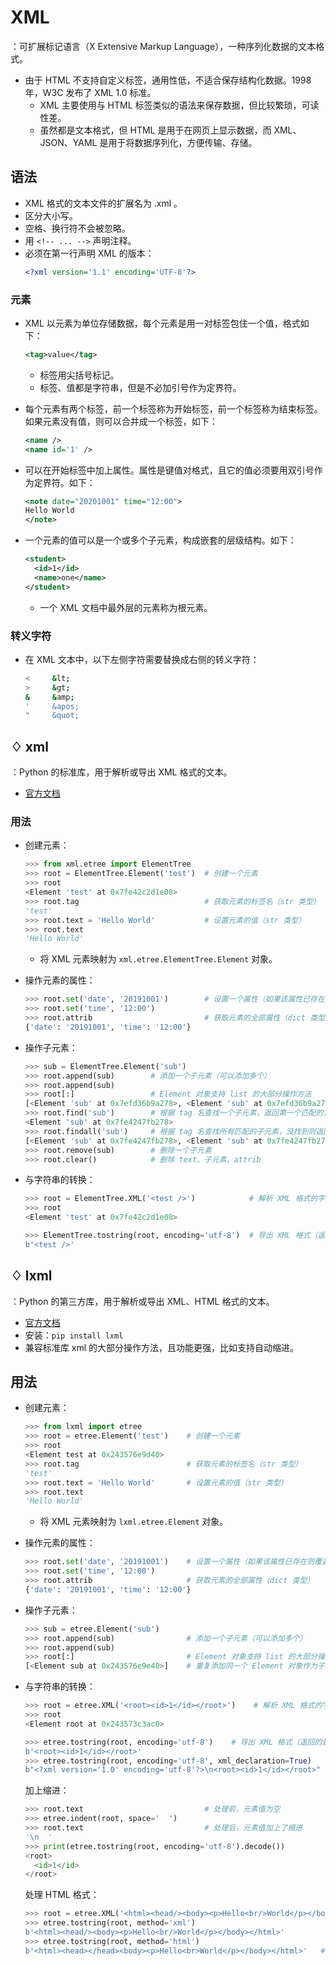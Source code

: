 # XML

：可扩展标记语言（X Extensive Markup Language），一种序列化数据的文本格式。
- 由于 HTML 不支持自定义标签，通用性低，不适合保存结构化数据。1998 年，W3C 发布了 XML 1.0 标准。
  - XML 主要使用与 HTML 标签类似的语法来保存数据，但比较繁琐，可读性差。
  - 虽然都是文本格式，但 HTML 是用于在网页上显示数据，而 XML、JSON、YAML 是用于将数据序列化，方便传输、存储。

## 语法

- XML 格式的文本文件的扩展名为 .xml 。
- 区分大小写。
- 空格、换行符不会被忽略。
- 用 `<!-- ... -->` 声明注释。
- 必须在第一行声明 XML 的版本：
  ```xml
  <?xml version='1.1' encoding='UTF-8'?>
  ```

### 元素

- XML 以元素为单位存储数据，每个元素是用一对标签包住一个值，格式如下：
  ```xml
  <tag>value</tag>
  ```
  - 标签用尖括号标记。
  - 标签、值都是字符串，但是不必加引号作为定界符。

- 每个元素有两个标签，前一个标签称为开始标签，前一个标签称为结束标签。如果元素没有值，则可以合并成一个标签，如下：
  ```xml
  <name />
  <name id='1' />
  ```

- 可以在开始标签中加上属性。属性是键值对格式，且它的值必须要用双引号作为定界符。如下：
  ```xml
  <note date="20201001" time="12:00">
  Hello World
  </note>
  ```

- 一个元素的值可以是一个或多个子元素，构成嵌套的层级结构。如下：
  ```xml
  <student>
    <id>1</id>
    <name>one</name>
  </student>
  ```
  - 一个 XML 文档中最外层的元素称为根元素。

### 转义字符

- 在 XML 文本中，以下左侧字符需要替换成右侧的转义字符：
  ```sh
  <     &lt;
  >     &gt;
  &     &amp;
  '     &apos;
  "     &quot;
  ```

## ♢ xml

：Python 的标准库，用于解析或导出 XML 格式的文本。
- [官方文档](https://docs.python.org/3/library/xml.html)

### 用法

- 创建元素：
  ```py
  >>> from xml.etree import ElementTree
  >>> root = ElementTree.Element('test')  # 创建一个元素
  >>> root
  <Element 'test' at 0x7fe42c2d1e08>
  >>> root.tag                            # 获取元素的标签名（str 类型）
  'test'
  >>> root.text = 'Hello World'           # 设置元素的值（str 类型）
  >>> root.text
  'Hello World'
  ```
  - 将 XML 元素映射为 `xml.etree.ElementTree.Element` 对象。

- 操作元素的属性：
  ```py
  >>> root.set('date', '20191001')        # 设置一个属性（如果该属性已存在则覆盖其值）
  >>> root.set('time', '12:00')
  >>> root.attrib                         # 获取元素的全部属性（dict 类型）
  {'date': '20191001', 'time': '12:00'}
  ```

- 操作子元素：
  ```py
  >>> sub = ElementTree.Element('sub')
  >>> root.append(sub)        # 添加一个子元素（可以添加多个）
  >>> root.append(sub)
  >>> root[:]                 # Element 对象支持 list 的大部分操作方法
  [<Element 'sub' at 0x7efd36b9a278>, <Element 'sub' at 0x7efd36b9a278>]
  >>> root.find('sub')        # 根据 tag 名查找一个子元素，返回第一个匹配的，没找到则返回 None
  <Element 'sub' at 0x7fe4247fb278>
  >>> root.findall('sub')     # 根据 tag 名查找所有匹配的子元素，没找到则返回[]
  [<Element 'sub' at 0x7fe4247fb278>, <Element 'sub' at 0x7fe4247fb278>]
  >>> root.remove(sub)        # 删除一个子元素
  >>> root.clear()            # 删除 text、子元素、attrib
  ```

- 与字符串的转换：
  ```py
  >>> root = ElementTree.XML('<test />')            # 解析 XML 格式的字符串（返回的是根元素）
  >>> root
  <Element 'test' at 0x7fe42c2d1e08>
  ```
  ```py
  >>> ElementTree.tostring(root, encoding='utf-8')  # 导出 XML 格式（返回的是 bytes 类型）
  b'<test />'
  ```

## ♢ lxml

：Python 的第三方库，用于解析或导出 XML、HTML 格式的文本。
- [官方文档](https://lxml.de/)
- 安装：`pip install lxml`
- 兼容标准库 xml 的大部分操作方法，且功能更强，比如支持自动缩进。

## 用法

- 创建元素：
  ```py
  >>> from lxml import etree
  >>> root = etree.Element('test')    # 创建一个元素
  >>> root
  <Element test at 0x243576e9d40>
  >>> root.tag                        # 获取元素的标签名（str 类型）
  'test'
  >>> root.text = 'Hello World'       # 设置元素的值（str 类型）
  >>> root.text
  'Hello World'
  ```
  - 将 XML 元素映射为 `lxml.etree.Element` 对象。

- 操作元素的属性：
  ```py
  >>> root.set('date', '20191001')    # 设置一个属性（如果该属性已存在则覆盖其值）
  >>> root.set('time', '12:00')
  >>> root.attrib                     # 获取元素的全部属性（dict 类型）
  {'date': '20191001', 'time': '12:00'}
  ```

- 操作子元素：
  ```py
  >>> sub = etree.Element('sub')
  >>> root.append(sub)                # 添加一个子元素（可以添加多个）
  >>> root.append(sub)
  >>> root[:]                         # Element 对象支持 list 的大部分操作方法
  [<Element sub at 0x243576e9e40>]    # 重复添加同一个 Element 对象作为子元素时，只会生效一次
  ```

- 与字符串的转换：
  ```py
  >>> root = etree.XML('<root><id>1</id></root>')    # 解析 XML 格式的字符串（返回的是根元素）
  >>> root
  <Element root at 0x243573c3ac0>
  ```
  ```py
  >>> etree.tostring(root, encoding='utf-8')    # 导出 XML 格式（返回的是 bytes 类型）
  b'<root><id>1</id></root>'
  >>> etree.tostring(root, encoding='utf-8', xml_declaration=True)      # 开头加上声明语句
  b"<?xml version='1.0' encoding='utf-8'?>\n<root><id>1</id></root>"
  ```
  加上缩进：
  ```py
  >>> root.text                           # 处理前，元素值为空
  >>> etree.indent(root, space='  ')
  >>> root.text                           # 处理后，元素值加上了缩进
  '\n  '
  >>> print(etree.tostring(root, encoding='utf-8').decode())
  <root>
    <id>1</id>
  </root>
  ```
  处理 HTML 格式：
  ```py
  >>> root = etree.XML('<html><head/><body><p>Hello<br/>World</p></body></html>')
  >>> etree.tostring(root, method='xml')
  b'<html><head/><body><p>Hello<br/>World</p></body></html>'
  >>> etree.tostring(root, method='html')
  b'<html><head></head><body><p>Hello<br>World</p></body></html>'   # HTML 标准的标签有些许差异
  ```

